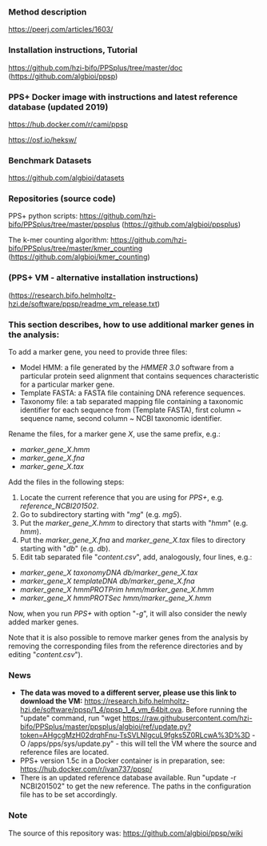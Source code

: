 ### Method description

https://peerj.com/articles/1603/

### Installation instructions, Tutorial

https://github.com/hzi-bifo/PPSplus/tree/master/doc 
(https://github.com/algbioi/ppsp)

### PPS+ Docker image with instructions and latest reference database (updated 2019)

https://hub.docker.com/r/cami/ppsp

https://osf.io/heksw/

### Benchmark Datasets

https://github.com/algbioi/datasets

### Repositories (source code)

PPS+ python scripts:
https://github.com/hzi-bifo/PPSplus/tree/master/ppsplus
(https://github.com/algbioi/ppsplus)

The k-mer counting algorithm:
https://github.com/hzi-bifo/PPSplus/tree/master/kmer_counting
(https://github.com/algbioi/kmer_counting)

### (PPS+ VM - alternative installation instructions)

(https://research.bifo.helmholtz-hzi.de/software/ppsp/readme_vm_release.txt)

### This section describes, how to use additional marker genes in the analysis:

To add a marker gene, you need to provide three files:
* Model HMM: a file generated by the _HMMER 3.0_ software from a particular protein seed alignment that contains sequences characteristic for a particular marker gene.
* Template FASTA: a FASTA file containing DNA reference sequences.
* Taxonomy file: a tab separated mapping file containing a taxonomic identifier for each sequence from (Template FASTA), first column ~ sequence name, second column ~ NCBI taxonomic identifier.

Rename the files, for a marker gene _X_, use the same prefix, e.g.:
* _marker_gene_X.hmm_
* _marker_gene_X.fna_
* _marker_gene_X.tax_

Add the files in the following steps:

1. Locate the current reference that you are using for _PPS+_, e.g. _reference_NCBI201502_. 
2. Go to subdirectory starting with "_mg_" (e.g. _mg5_). 
3. Put the _marker_gene_X.hmm_ to directory that starts with "_hmm_" (e.g. _hmm_). 
4. Put the _marker_gene_X.fna_ and _marker_gene_X.tax_ files to directory starting with "_db_" (e.g. _db_). 
5. Edit tab separated file "_content.csv_", add, analogously, four lines, e.g.:

* _marker_gene_X     taxonomyDNA     db/marker_gene_X.tax_
* _marker_gene_X     templateDNA     db/marker_gene_X.fna_
* _marker_gene_X     hmmPROTPrim     hmm/marker_gene_X.hmm_
* _marker_gene_X     hmmPROTSec      hmm/marker_gene_X.hmm_

Now, when you run _PPS+_ with option "_-g_", it will also consider the newly added marker genes.

Note that it is also possible to remove marker genes from the analysis by removing the corresponding files from the reference directories and by editing "_content.csv_").

### News
* **The data was moved to a different server, please use this link to download the VM:** https://research.bifo.helmholtz-hzi.de/software/ppsp/1_4/ppsp_1_4_vm_64bit.ova. Before running the "update" command, run "wget https://raw.githubusercontent.com/hzi-bifo/PPSplus/master/ppsplus/algbioi/ref/update.py?token=AHgcgMzH02drqhFnu-TsSVLNlgcuL9fgks5Z0RLcwA%3D%3D -O /apps/pps/sys/update.py" - this will tell the VM where the source and reference files are located.
* PPS+ version 1.5c in a Docker container is in preparation, see: https://hub.docker.com/r/ivan737/ppsp/
* There is an updated reference database available. Run "update -r NCBI201502" to get the new reference. The paths in the configuration file has to be set accordingly.

### Note
The source of this repository was:
https://github.com/algbioi/ppsp/wiki
